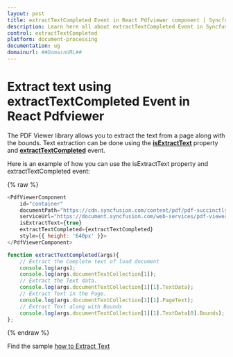 ```yaml
---
layout: post
title: extractTextCompleted Event in React Pdfviewer component | Syncfusion
description: Learn here all about extractTextCompleted Event in Syncfusion React Pdfviewer component of Syncfusion Essential JS 2 and more.
control: extractTextCompleted
platform: document-processing
documentation: ug
domainurl: ##DomainURL##
---
```


# Extract text using extractTextCompleted Event in React Pdfviewer

The PDF Viewer library allows you to extract the text from a page along with the bounds. Text extraction can be done using the [**isExtractText**](https://ej2.syncfusion.com/react/documentation/api/pdfviewer/#isextracttext) property and [**extractTextCompleted**](https://ej2.syncfusion.com/react/documentation/api/pdfviewer/#extracttextcompleted) event.

Here is an example of how you can use the isExtractText property and extractTextCompleted event:

{% raw %}

```javascript
<PdfViewerComponent
    id="container"
    documentPath="https://cdn.syncfusion.com/content/pdf/pdf-succinctly.pdf"
    serviceUrl="https://document.syncfusion.com/web-services/pdf-viewer/api/pdfviewer/"
    isExtractText={true}
    extractTextCompleted={extractTextCompleted}
    style={{ height: '640px' }}>
</PdfViewerComponent>

function extractTextCompleted(args){
    // Extract the Complete text of load document
    console.log(args);
    console.log(args.documentTextCollection[1]);
    // Extract the Text data.
    console.log(args.documentTextCollection[1][1].TextData);
    // Extract Text in the Page.
    console.log(args.documentTextCollection[1][1].PageText);
    // Extract Text along with Bounds
    console.log(args.documentTextCollection[1][1].TextData[0].Bounds);
};
```
{% endraw %}

Find the sample [how to Extract Text](https://stackblitz.com/edit/react-ijmx6c?file=src%2Findex.js)